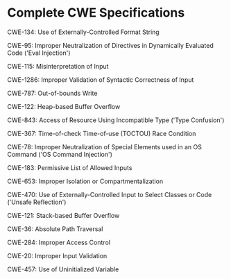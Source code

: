 

# Complete CWE Specifications

CWE-134: Use of Externally-Controlled Format String

CWE-95: Improper Neutralization of Directives in Dynamically Evaluated Code ('Eval Injection')

CWE-115: Misinterpretation of Input

CWE-1286: Improper Validation of Syntactic Correctness of Input

CWE-787: Out-of-bounds Write

CWE-122: Heap-based Buffer Overflow

CWE-843: Access of Resource Using Incompatible Type ('Type Confusion')

CWE-367: Time-of-check Time-of-use (TOCTOU) Race Condition

CWE-78: Improper Neutralization of Special Elements used in an OS Command ('OS Command Injection')

CWE-183: Permissive List of Allowed Inputs

CWE-653: Improper Isolation or Compartmentalization

CWE-470: Use of Externally-Controlled Input to Select Classes or Code ('Unsafe Reflection')

CWE-121: Stack-based Buffer Overflow

CWE-36: Absolute Path Traversal

CWE-284: Improper Access Control

CWE-20: Improper Input Validation

CWE-457: Use of Uninitialized Variable